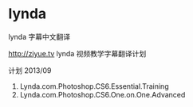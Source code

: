 lynda
=====

lynda 字幕中文翻译

http://ziyue.tv lynda 视频教学字幕翻译计划

 计划 2013/09
 1. Lynda.com.Photoshop.CS6.Essential.Training
 2. Lynda.com.Photoshop.CS6.One.on.One.Advanced
